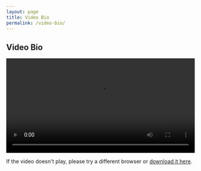 ```yaml
---
layout: page
title: Video Bio
permalink: /video-bio/
---
```


## Video Bio

<video width="100%" height="auto" controls>
  <source src="/assets/videos/bio-video.mp4" type="video/mp4">
  Your browser does not support the video tag.
</video>

<p>If the video doesn't play, please try a different browser or <a href="/assets/videos/bio-video.mp4" target="_blank">download it here</a>.</p>
